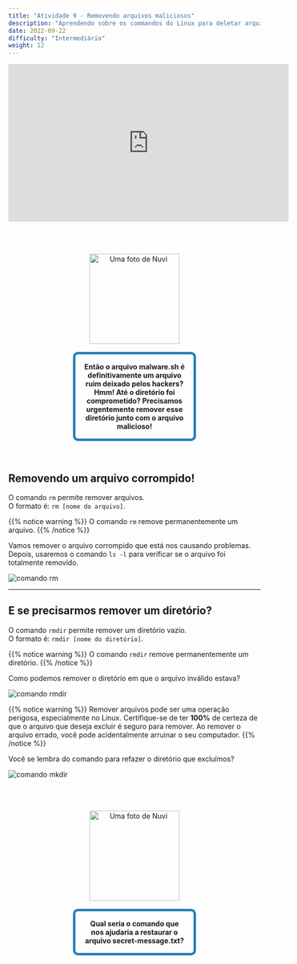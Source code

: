 ```yaml
---
title: "Atividade 9 - Removendo arquivos maliciosos"
description: "Aprendendo sobre os commandos do Linux para deletar arquivos e diretórios"
date: 2022-09-22
difficulty: "Intermediário"
weight: 12
---
```


<iframe style="display: block; margin: auto;" width="560" height="315" src="https://www.youtube.com/embed/mLsJXEIsadE" alt="Um vídeo do YouTube sobre a atividade 9" frameborder="0" allow="accelerometer; autoplay; clipboard-write; encrypted-media; gyroscope; picture-in-picture" allowfullscreen></iframe>

<div style="margin: 1rem;padding: 2rem 2rem;text-align: center;">
    <div style="display: inline-block;padding: 1rem 1rem;vertical-align: middle;">
        <img src="../images/nuvi.PNG?" alt="Uma foto de Nuvi" width="180" height="180" />
    </div>
    <div style="display: inline-block;padding: 1rem 1rem;vertical-align: middle;width:50%;border:5px solid #2980b9;border-radius:10px;font-weight: bold;">
        Então o arquivo malware.sh é definitivamente um arquivo ruim deixado pelos hackers? Hmm! Até o diretório foi comprometido? Precisamos urgentemente remover esse diretório junto com o arquivo malicioso!
    </div>
</div>

## Removendo um arquivo corrompido!

O comando `rm` permite remover arquivos.  
O formato é: `rm [nome do arquivo]`.

{{% notice warning %}}
O comando `rm` remove permanentemente um arquivo.
{{% /notice %}}

Vamos remover o arquivo corrompido que está nos causando problemas.
Depois, usaremos o comando `ls -l` para verificar se o arquivo foi totalmente removido.

![comando rm](../images/Act9.1.png?classes=border,shadow)

---

## E se precisarmos remover um diretório?

O comando `rmdir` permite remover um diretório vazio.  
O formato é: `rmdir [nome do diretório]`.

{{% notice warning %}}
O comando `rmdir` remove permanentemente um diretório.
{{% /notice %}}

Como podemos remover o diretório em que o arquivo inválido estava?

![comando rmdir](../images/Act9.2.png?classes=border,shadow)

{{% notice warning %}}
Remover arquivos pode ser uma operação perigosa, especialmente no Linux. Certifique-se de ter **100%** de certeza de que o arquivo que deseja excluir é seguro para remover. Ao remover o arquivo errado, você pode acidentalmente arruinar o seu computador.
{{% /notice %}}

Você se lembra do comando para refazer o diretório que excluímos?

![comando mkdir](../images/Act9.3.png?classes=border,shadow)

<div style="margin: 1rem;padding: 2rem 2rem;text-align: center;">
    <div style="display: inline-block;padding: 1rem 1rem;vertical-align: middle;">
        <img src="../images/nuvi.PNG?" alt="Uma foto de Nuvi" width="180" height="180" />
    </div>
    <div style="display: inline-block;padding: 1rem 1rem;vertical-align: middle;width:50%;border:5px solid #2980b9;border-radius:10px;font-weight: bold;">
        Qual seria o comando que nos ajudaria a restaurar o arquivo secret-message.txt?
    </div>
</div>
